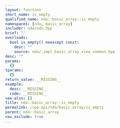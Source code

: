 ```yaml
---
layout: function
short_name: is_empty
qualified_name: nda::basic_array::is_empty
namespaces: [nda, basic_array]
includer: nda/nda.hpp
brief: ""
overloads:
  bool is_empty() noexcept const:
    desc: ""
    source: nda/_impl_basic_array_view_common.hpp
desc: ""
params:
  {}
tparams:
  {}
return_value: __MISSING__
example:
  desc: __MISSING__
  code: __MISSING__
see-also: []
title: nda::basic_array::is_empty
permalink: /cpp-api/nda/basic_array/is_empty
parent: nda::basic_array
nav_exclude: true
...
```


